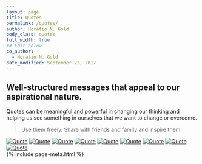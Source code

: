 ```yaml
---
layout: page
title: Quotes
permalink: /quotes/
author: Horatio N. Gold
body_class: quotes
full_width: true
## Edit below
co_author:
  - Horatio N. Gold
date_modified: September 22, 2017
---
```


<!-- Start Edit -->

<div class="tfm-page">
  <h2>Well-structured messages that appeal to our aspirational nature.</h2>
  <p>Quotes can be meaningful and powerful in changing our thinking and helping us see something in ourselves that we want to change or overcome.</p>
  <blockquote><p>Use them freely. Share with friends and family and inspire them.</p></blockquote>
</div>

<div class="tfm-page-grid">
  <a href="../assets/images/quotes/quote-set-01-1.gif" target="_blank"><img src="../assets/images/quotes/quote-set-01-1.gif" alt="Quote" title="Open Quote in new Tab"></a>
  <a href="../assets/images/quotes/quote-set-01-2.gif" target="_blank"><img src="../assets/images/quotes/quote-set-01-2.gif" alt="Quote" title="Open Quote in new Tab"></a>
  <a href="../assets/images/quotes/quote-set-01-3.gif" target="_blank"><img src="../assets/images/quotes/quote-set-01-3.gif" alt="Quote" title="Open Quote in new Tab"></a>
  <a href="../assets/images/quotes/quote-set-01-6.gif" target="_blank"><img src="../assets/images/quotes/quote-set-01-6.gif" alt="Quote" title="Open Quote in new Tab"></a>
  <a href="../assets/images/quotes/quote-set-01-5.gif" target="_blank"><img src="../assets/images/quotes/quote-set-01-5.gif" alt="Quote" title="Open Quote in new Tab"></a>
  <a href="../assets/images/quotes/quote-set-01-4.gif" target="_blank"><img src="../assets/images/quotes/quote-set-01-4.gif" alt="Quote" title="Open Quote in new Tab"></a>
  <a href="../assets/images/quotes/quote-set-01-8.gif" target="_blank"><img src="../assets/images/quotes/quote-set-01-8.gif" alt="Quote" title="Open Quote in new Tab"></a>
  <a href="../assets/images/quotes/quote-set-01-9.gif" target="_blank"><img src="../assets/images/quotes/quote-set-01-9.gif" alt="Quote" title="Open Quote in new Tab"></a>
  <a href="../assets/images/quotes/quote-set-01-7.gif" target="_blank"><img src="../assets/images/quotes/quote-set-01-7.gif" alt="Quote" title="Open Quote in new Tab"></a>
</div>
<!-- Stop Edit -->
{% include page-meta.html %}
